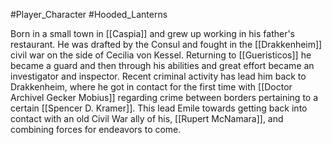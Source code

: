 #Player_Character #Hooded_Lanterns 

Born in a small town in [[Caspia]] and grew up working in his father's restaurant. He was drafted by the Consul and fought in the [[Drakkenheim]] civil war on the side of Cecilia von Kessel. Returning to [[Gueristicos]] he became a guard and then through his abilities and great effort became an investigator and inspector. Recent criminal activity has lead him back to Drakkenheim, where he got in contact for the first time with [[Doctor Archivel Gecker Mobius]] regarding crime between borders pertaining to a certain [[Spencer D. Kramer]]. This lead Emile towards getting back into contact with an old Civil War ally of his, [[Rupert McNamara]], and combining forces for endeavors to come.